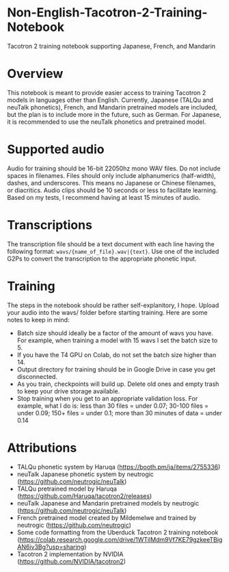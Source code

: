 # Non-English-Tacotron-2-Training-Notebook
Tacotron 2 training notebook supporting Japanese, French, and Mandarin
# Overview
This notebook is meant to provide easier access to training Tacotron 2 models in languages other than English. Currently, Japanese (TALQu and neuTalk phonetics), French, and Mandarin pretrained models are included, but the plan is to include more in the future, such as German. For Japanese, it is recommended to use the neuTalk phonetics and pretrained model.
# Supported audio
Audio for training should be 16-bit 22050hz mono WAV files. Do not include spaces in filenames. Files should only include alphanumerics (half-width), dashes, and underscores. This means no Japanese or Chinese filenames, or diacritics. Audio clips should be 10 seconds or less to facilitate learning. Based on my tests, I recommend having at least 15 minutes of audio.
# Transcriptions
The transcription file should be a text document with each line having the following format: `wavs/{name_of_file}.wav|{text}`. Use one of the included G2Ps to convert the transcription to the appropriate phonetic input.
# Training
The steps in the notebook should be rather self-explanitory, I hope. Upload your audio into the wavs/ folder before starting training. Here are some notes to keep in mind:
- Batch size should ideally be a factor of the amount of wavs you have. For example, when training a model with 15 wavs I set the batch size to 5.
- If you have the T4 GPU on Colab, do not set the batch size higher than 14.
- Output directory for training should be in Google Drive in case you get disconnected.
- As you train, checkpoints will build up. Delete old ones and empty trash to keep your drive storage available.
- Stop training when you get to an appropriate validation loss. For example, what I do is: less than 30 files = under 0.07; 30-100 files = under 0.09; 150+ files = under 0.1; more than 30 minutes of data = under 0.14
# Attributions
- TALQu phonetic system by Haruqa (https://booth.pm/ja/items/2755336)
- neuTalk Japanese phonetic system by neutrogic (https://github.com/neutrogic/neuTalk)
- TALQu pretrained model by Haruqa (https://github.com/Haruqa/tacotron2/releases)
- neuTalk Japanese and Mandarin pretrained models by neutrogic (https://github.com/neutrogic/neuTalk)
- French pretrained model created by Mildemelwe and trained by neutrogic (https://github.com/neutrogic)
- Some code formatting from the Uberduck Tacotron 2 training notebook (https://colab.research.google.com/drive/1WTilMdm9Vf7KE79gzkeeTBigAN6iv3Bg?usp=sharing)
- Tacotron 2 implementation by NVIDIA (https://github.com/NVIDIA/tacotron2)
